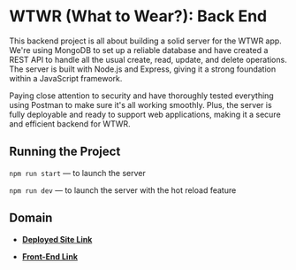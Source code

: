 # WTWR (What to Wear?): Back End

This backend project is all about building a solid server for the WTWR app. We're using MongoDB to set up a reliable database and have created a REST API to handle all the usual create, read, update, and delete operations. The server is built with Node.js and Express, giving it a strong foundation within a JavaScript framework.

Paying close attention to security and have thoroughly tested everything using Postman to make sure it's all working smoothly. Plus, the server is fully deployable and ready to support web applications, making it a secure and efficient backend for WTWR.

## Running the Project

`npm run start` — to launch the server

`npm run dev` — to launch the server with the hot reload feature

## **Domain**

- **[Deployed Site Link](https://wwww.wtwr.paranormal.com.my)**

- **[Front-End Link](https://github.com/J-Kay-808/se_project_react)**
